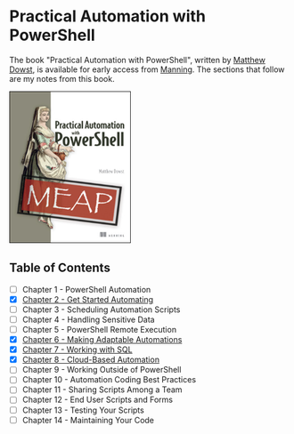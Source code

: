 # Practical Automation with PowerShell
The book "Practical Automation with PowerShell", written by [Matthew Dowst](https://github.com/mdowst), is available for early access from [Manning](https://www.manning.com/books/practical-automation-with-powershell). The sections that follow are my notes from this book.

![](img/2022-08-08-04-41-32.png)

## Table of Contents

- [ ] Chapter 1 - PowerShell Automation
- [x] [Chapter 2 - Get Started Automating](ch2-get-started-automating/index.md)
- [ ] Chapter 3 - Scheduling Automation Scripts
- [ ] Chapter 4 - Handling Sensitive Data
- [ ] Chapter 5 - PowerShell Remote Execution
- [x] [Chapter 6 - Making Adaptable Automations](ch6-making-adaptable-automations/index.md)
- [x] [Chapter 7 - Working with SQL](ch7-working-with-sql/index.md)
- [x] [Chapter 8 - Cloud-Based Automation](ch8-azure-automation/index.md)
- [ ] Chapter 9 - Working Outside of PowerShell
- [ ] Chapter 10 - Automation Coding Best Practices
- [ ] Chapter 11 - Sharing Scripts Among a Team
- [ ] Chapter 12 - End User Scripts and Forms
- [ ] Chapter 13 - Testing Your Scripts
- [ ] Chapter 14 - Maintaining Your Code
